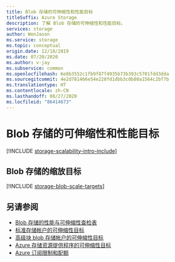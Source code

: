 ```yaml
---
title: Blob 存储的可伸缩性和性能目标
titleSuffix: Azure Storage
description: 了解 Blob 存储的可伸缩性和性能目标。
services: storage
author: WenJason
ms.service: storage
ms.topic: conceptual
origin.date: 12/18/2019
ms.date: 07/20/2020
ms.author: v-jay
ms.subservice: common
ms.openlocfilehash: 6e8b3552c1fb9f87f4935b73b393c5701fdd3dda
ms.sourcegitcommit: 4e2d781466e54e228fd1dbb3c0b80a1564c2bf7b
ms.translationtype: HT
ms.contentlocale: zh-CN
ms.lasthandoff: 08/27/2020
ms.locfileid: "86414673"
---
```

# <a name="scalability-and-performance-targets-for-blob-storage"></a>Blob 存储的可伸缩性和性能目标

[!INCLUDE [storage-scalability-intro-include](../../../includes/storage-scalability-intro-include.md)]

## <a name="scale-targets-for-blob-storage"></a>Blob 存储的缩放目标

[!INCLUDE [storage-blob-scale-targets](../../../includes/storage-blob-scale-targets.md)]

## <a name="see-also"></a>另请参阅

- [Blob 存储的性能与可伸缩性查检表](storage-performance-checklist.md)
- [标准存储帐户的可伸缩性目标](../common/scalability-targets-standard-account.md)
- [高级块 blob 存储帐户的可伸缩性目标](scalability-targets-premium-block-blobs.md)
- [Azure 存储资源提供程序的可伸缩性目标](../common/scalability-targets-resource-provider.md)
- [Azure 订阅限制和配额](../../azure-resource-manager/management/azure-subscription-service-limits.md)

